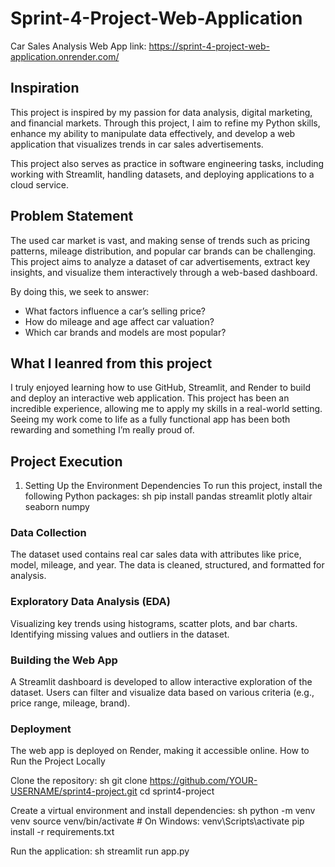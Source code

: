 # Sprint-4-Project-Web-Application
Car Sales Analysis Web App link: https://sprint-4-project-web-application.onrender.com/
## Inspiration
This project is inspired by my passion for data analysis, digital marketing, and financial markets. Through this project, I aim to refine my Python skills, enhance my ability to manipulate data effectively, and develop a web application that visualizes trends in car sales advertisements.

This project also serves as practice in software engineering tasks, including working with Streamlit, handling datasets, and deploying applications to a cloud service.

## Problem Statement
The used car market is vast, and making sense of trends such as pricing patterns, mileage distribution, and popular car brands can be challenging. This project aims to analyze a dataset of car advertisements, extract key insights, and visualize them interactively through a web-based dashboard.

By doing this, we seek to answer:

* What factors influence a car’s selling price?
* How do mileage and age affect car valuation?
* Which car brands and models are most popular?

## What I leanred from this project
I truly enjoyed learning how to use GitHub, Streamlit, and Render to build and deploy an interactive web application. This project has been an incredible experience, allowing me to apply my skills in a real-world setting. Seeing my work come to life as a fully functional app has been both rewarding and something I’m really proud of.

## Project Execution
1. Setting Up the Environment
Dependencies
To run this project, install the following Python packages:
sh
pip install pandas streamlit plotly altair seaborn numpy

### Data Collection
The dataset used contains real car sales data with attributes like price, model, mileage, and year.
The data is cleaned, structured, and formatted for analysis.

### Exploratory Data Analysis (EDA)
Visualizing key trends using histograms, scatter plots, and bar charts.
Identifying missing values and outliers in the dataset.

### Building the Web App
A Streamlit dashboard is developed to allow interactive exploration of the dataset.
Users can filter and visualize data based on various criteria (e.g., price range, mileage, brand).

### Deployment
The web app is deployed on Render, making it accessible online.
How to Run the Project Locally

Clone the repository:
sh
git clone https://github.com/YOUR-USERNAME/sprint4-project.git
cd sprint4-project

Create a virtual environment and install dependencies:
sh
python -m venv venv
source venv/bin/activate  # On Windows: venv\Scripts\activate
pip install -r requirements.txt

Run the application:
sh
streamlit run app.py

